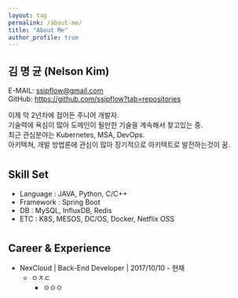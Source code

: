 ```yaml
---
layout: tag
permalink: /about-me/
title: "About Me"
author_profile: true
---
```

## 김 명 균 (Nelson Kim)
E-MAIL: ssipflow@gmail.com  
GitHub: https://github.com/ssipflow?tab=repositories  
    
이제 막 2년차에 접어든 주니어 개발자.  
기술력에 욕심이 많아 도메인이 될만한 기술을 계속해서 찾고있는 중.  
최근 관심분야는 Kubernetes, MSA, DevOps.  
아키텍쳐, 개발 방법론에 관심이 많아 장기적으로 아키텍트로 발전하는것이 꿈.  
#

## Skill Set
* Language : JAVA, Python, C/C++
* Framework : Spring Boot
* DB : MySQL, InfluxDB, Redis
* ETC : K8S, MESOS, DC/OS, Docker, Netflix OSS

#
## Career & Experience
* NexCloud | Back-End Developer | 2017/10/10 - 현재
    * ㅇㅈㄷ
        * ㅇㅇㅇ